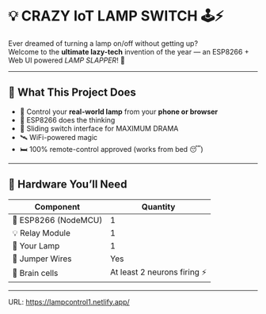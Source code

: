 # 💡 CRAZY IoT LAMP SWITCH 🕹️⚡

Ever dreamed of turning a lamp on/off without getting up?  
Welcome to the **ultimate lazy-tech** invention of the year — an ESP8266 + Web UI powered *LAMP SLAPPER*! 🤪

---

## 🤯 What This Project Does

- 📲 Control your **real-world lamp** from your **phone or browser**
- 🧠 ESP8266 does the thinking
- 🎨 Sliding switch interface for MAXIMUM DRAMA
- 🛰️ WiFi-powered magic
- 🛏️ 100% remote-control approved (works from bed 😴)

---

## 🧰 Hardware You’ll Need

| Component          | Quantity |
|--------------------|----------|
| 🧠 ESP8266 (NodeMCU) | 1        |
| 💡 Relay Module     | 1        |
| 🔌 Your Lamp        | 1        |
| 🧪 Jumper Wires     | Yes      |
| 🧠 Brain cells      | At least 2 neurons firing ⚡ |

---
URL: https://lampcontrol1.netlify.app/

